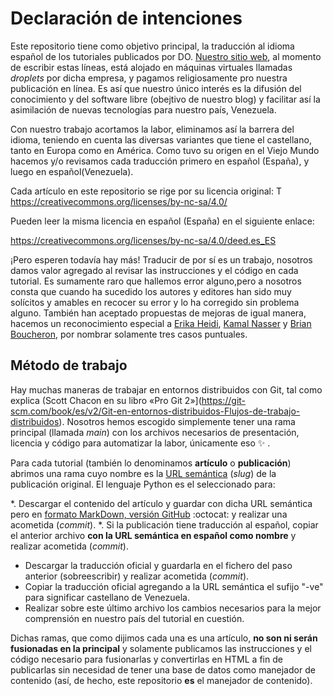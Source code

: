 # Declaración de intenciones

Este repositorio tiene como objetivo principal, la traducción al idioma español de los tutoriales publicados por DO. [Nuestro sitio web](https://www.ks7000.net.ve/), al momento de escribir estas líneas, está alojado en máquinas virtuales llamadas _droplets_ por dicha empresa, y pagamos religiosamente pro nuestra publicación en línea. Es así que nuestro único interés es la difusión del conocimiento y del  software libre (obejtivo de nuestro blog) y facilitar así la asimilación de nuevas tecnologías para nuestro país, Venezuela.

Con nuestro trabajo acortamos la labor, eliminamos así la barrera del idioma, teniendo en cuenta las diversas variantes que tiene el castellano, tanto en Europa como en América. Como tuvo su origen en el Viejo Mundo hacemos y/o revisamos cada traducción primero en español (España), y luego en español(Venezuela).

Cada artículo en este repositorio se rige por su licencia original:
T
https://creativecommons.org/licenses/by-nc-sa/4.0/

Pueden leer la misma licencia en español (España) en el siguiente enlace:

https://creativecommons.org/licenses/by-nc-sa/4.0/deed.es_ES

¡Pero esperen todavía hay más! Traducir de por sí es un trabajo, nosotros damos valor agregado al revisar las instrucciones y el código en cada tutorial. Es sumamente raro que hallemos error alguno,pero a nosotros consta que cuando ha sucedido los autores y editores han sido muy solícitos y amables en recocer su error y lo ha corregido sin problema alguno. También han aceptado propuestas de mejoras de igual manera, hacemos un reconocimiento especial a [Erika Heidi](https://www.digitalocean.com/community/tutorials/how-to-install-and-configure-laravel-with-lemp-on-ubuntu-18-04?comment=81516), [Kamal Nasser](https://www.digitalocean.com/community/tutorials/how-to-use-a-remote-docker-server-to-speed-up-your-workflow?comment=82401) y [Brian Boucheron](https://www.digitalocean.com/community/tutorials/how-to-set-up-time-synchronization-on-debian-10?comment=81504), por nombrar solamente tres casos puntuales.

## Método de trabajo

Hay muchas maneras de trabajar en entornos distribuidos con Git, tal como explica (Scott Chacon en su libro «Pro Git 2»](https://git-scm.com/book/es/v2/Git-en-entornos-distribuidos-Flujos-de-trabajo-distribuidos). Nosotros hemos escogido simplemente tener una rama principal (llamada _main_) con los archivos necesarios de presentación, licencia y código para automatizar la labor, únicamente eso :sparkles: .

Para cada tutorial (también lo denominamos **artículo** o **publicación**) abrimos una rama cuyo nombre es la [URL semántica](https://es.wikipedia.org/wiki/URL_sem%C3%A1ntica) (_slug_) de la publicación original. El lenguaje Python es el seleccionado para:

*. Descargar el contenido del artículo y guardar con dicha URL semántica pero en [formato MarkDown, versión GitHub](https://guides.github.com/features/mastering-markdown/) :octocat: y realizar una acometida (_commit_).
*. Si la publicación tiene traducción al español, copiar el anterior archivo **con la URL semántica en español como nombre** y realizar acometida (_commit_).
* Descargar la traducción oficial y guardarla en el fichero del paso anterior (sobreescribir) y realizar acometida (_commit_).
* Copiar la traducción oficial agregando a la URL semántica el sufijo "-ve" para significar castellano de Venezuela.
* Realizar sobre este último archivo los cambios necesarios para la mejor comprensión en nuestro país del tutorial en cuestión.

Dichas ramas, que como dijimos cada una es una artículo, **no son ni serán fusionadas en la principal** y solamente publicamos las instrucciones y el código necesario para fusionarlas y convertirlas en HTML a fin de publicarlas sin necesidad de tener una base de datos como manejador de contenido (así, de hecho, este repositorio **es** el manejador de contenido).
